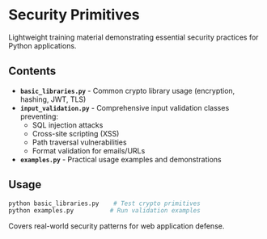 # Security Primitives

Lightweight training material demonstrating essential security practices for Python applications.

## Contents

- **`basic_libraries.py`** - Common crypto library usage (encryption, hashing, JWT, TLS)
- **`input_validation.py`** - Comprehensive input validation classes preventing:
  - SQL injection attacks
  - Cross-site scripting (XSS)
  - Path traversal vulnerabilities
  - Format validation for emails/URLs
- **`examples.py`** - Practical usage examples and demonstrations

## Usage

```bash
python basic_libraries.py    # Test crypto primitives
python examples.py          # Run validation examples
```

Covers real-world security patterns for web application defense.

